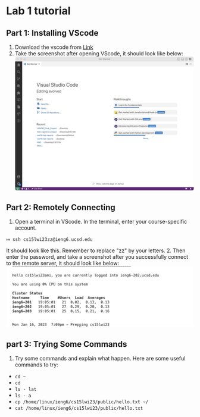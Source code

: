# Lab 1 tutorial 

## Part 1: Installing VScode
1. Download the vscode from [Link](https://code.visualstudio.com/)
2. Take the screenshot after opening VScode, it should look like below:
![Image](vscode.jpg)

## Part 2: Remotely Connecting
1. Open a terminal in VScode. In the terminal, enter your course-specific account. 
```
⤇ ssh cs15lwi23zz@ieng6.ucsd.edu
``` 
It should look like this. Remember to replace "zz" by your letters.
2. Then enter the password, and take a screenshot after you successfully connect to the remote server, it should look like below:
![Image](remote_server.jpg)


## part 3: Trying Some Commands
1. Try some commands and explain what happen. Here are some useful commands to try: 

*  `cd ~`
*  `cd`
*  `ls - lat`
*  `ls - a`
*  `cp /home/linux/ieng6/cs15lwi23/public/hello.txt ~/`
*  `cat /home/linux/ieng6/cs15lwi23/public/hello.txt`


